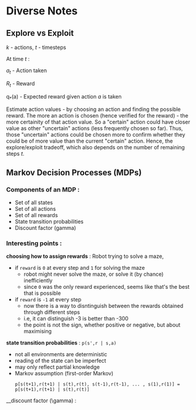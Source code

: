 # Diverse Notes

## Explore vs Exploit
*k* - actions, *t* - timesteps

At time *t* :
  
  *a<sub>t</sub>* - Action taken
  
  *R<sub>t</sub>* - Reward
  
  q<sub>*</sub>(a) - Expected reward given action *a* is taken
  
  Estimate action values - by choosing an action and finding the possible reward.
  The more an action is chosen (hence verified for the reward) - the more certainity of that action value.
  So a "certain" action could have closer value as other "uncertain" actions (less frequently chosen so far).
  Thus, those "uncertain" actions could be chosen more to confirm whether they could be of more value than the current "certain" action. 
  Hence, the explore/exploit tradeoff, which also depends on the number of remaining steps *t*.
  
  
## Markov Decision Processes (MDPs)
### Components of an MDP :
   - Set of all states
   - Set of all actions
   - Set of all rewards
   - State transition probabilities
   - Discount factor (gamma)
 
### Interesting points :
__choosing how to assign rewards__ : Robot trying to solve a maze,
 - if `reward` is `0` at every step and `1` for solving the maze
   * robot might never solve the maze, or solve it (by chance) inefficiently
   * since `0` was the only reward experienced, seems like that's the best that is possible
 - if `reward` is `-1` at every step
   * now there is a way to disntinguish between the rewards obtained through different steps
   * i.e, it can distinguish -3 is better than -300
   * the point is not the sign, whether positive or negative, but about maximising
   
 __state transition probabilities__ : `p(s',r | s,a)`
  - not all environments are deterministic
  - reading of the state can be imperfect
  - may only reflect partial knowledge
  - Markov assumption (first-order Markov)
    ```
    p[s(t+1),r(t+1) | s(t),r(t), s(t-1),r(t-1), ... , s(1),r(1)] = p[s(t+1),r(t+1) | s(t),r(t)]
    ```
    
 __discount factor (\gamma) : 
